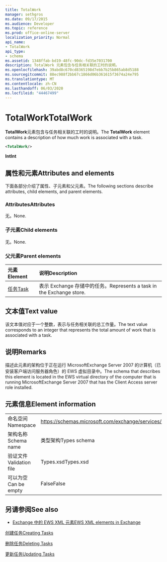 ```yaml
---
title: TotalWork
manager: sethgros
ms.date: 09/17/2015
ms.audience: Developer
ms.topic: reference
ms.prod: office-online-server
localization_priority: Normal
api_name:
- TotalWork
api_type:
- schema
ms.assetid: 1348ffab-bd19-48fc-90dc-fd35e7031700
description: TotalWork 元素包含与任务相关联的工时的说明。
ms.openlocfilehash: 39abd8c670cd8365198d7ebb7b25b865ab8d5188
ms.sourcegitcommit: 88ec988f2bb67c1866d06b361615f3674a24e795
ms.translationtype: MT
ms.contentlocale: zh-CN
ms.lasthandoff: 06/03/2020
ms.locfileid: "44467499"
---
```

# <a name="totalwork"></a><span data-ttu-id="dc6d5-103">TotalWork</span><span class="sxs-lookup"><span data-stu-id="dc6d5-103">TotalWork</span></span>

<span data-ttu-id="dc6d5-104">**TotalWork**元素包含与任务相关联的工时的说明。</span><span class="sxs-lookup"><span data-stu-id="dc6d5-104">The **TotalWork** element contains a description of how much work is associated with a task.</span></span> 
  
```xml
<TotalWork/>
```

 <span data-ttu-id="dc6d5-105">**Int**</span><span class="sxs-lookup"><span data-stu-id="dc6d5-105">**Int**</span></span>
## <a name="attributes-and-elements"></a><span data-ttu-id="dc6d5-106">属性和元素</span><span class="sxs-lookup"><span data-stu-id="dc6d5-106">Attributes and elements</span></span>

<span data-ttu-id="dc6d5-107">下面各部分介绍了属性、子元素和父元素。</span><span class="sxs-lookup"><span data-stu-id="dc6d5-107">The following sections describe attributes, child elements, and parent elements.</span></span>
  
### <a name="attributes"></a><span data-ttu-id="dc6d5-108">Attributes</span><span class="sxs-lookup"><span data-stu-id="dc6d5-108">Attributes</span></span>

<span data-ttu-id="dc6d5-109">无。</span><span class="sxs-lookup"><span data-stu-id="dc6d5-109">None.</span></span>
  
### <a name="child-elements"></a><span data-ttu-id="dc6d5-110">子元素</span><span class="sxs-lookup"><span data-stu-id="dc6d5-110">Child elements</span></span>

<span data-ttu-id="dc6d5-111">无。</span><span class="sxs-lookup"><span data-stu-id="dc6d5-111">None.</span></span>
  
### <a name="parent-elements"></a><span data-ttu-id="dc6d5-112">父元素</span><span class="sxs-lookup"><span data-stu-id="dc6d5-112">Parent elements</span></span>

|<span data-ttu-id="dc6d5-113">**元素**</span><span class="sxs-lookup"><span data-stu-id="dc6d5-113">**Element**</span></span>|<span data-ttu-id="dc6d5-114">**说明**</span><span class="sxs-lookup"><span data-stu-id="dc6d5-114">**Description**</span></span>|
|:-----|:-----|
|[<span data-ttu-id="dc6d5-115">任务</span><span class="sxs-lookup"><span data-stu-id="dc6d5-115">Task</span></span>](task.md) <br/> |<span data-ttu-id="dc6d5-116">表示 Exchange 存储中的任务。</span><span class="sxs-lookup"><span data-stu-id="dc6d5-116">Represents a task in the Exchange store.</span></span>  <br/> |
   
## <a name="text-value"></a><span data-ttu-id="dc6d5-117">文本值</span><span class="sxs-lookup"><span data-stu-id="dc6d5-117">Text value</span></span>

<span data-ttu-id="dc6d5-118">该文本值对应于一个整数，表示与任务相关联的总工作量。</span><span class="sxs-lookup"><span data-stu-id="dc6d5-118">The text value corresponds to an integer that represents the total amount of work that is associated with a task.</span></span>
  
## <a name="remarks"></a><span data-ttu-id="dc6d5-119">说明</span><span class="sxs-lookup"><span data-stu-id="dc6d5-119">Remarks</span></span>

<span data-ttu-id="dc6d5-120">描述此元素的架构位于正在运行 MicrosoftExchange Server 2007 的计算机（已安装客户端访问服务器角色）的 EWS 虚拟目录中。</span><span class="sxs-lookup"><span data-stu-id="dc6d5-120">The schema that describes this element is located in the EWS virtual directory of the computer that is running MicrosoftExchange Server 2007 that has the Client Access server role installed.</span></span>
  
## <a name="element-information"></a><span data-ttu-id="dc6d5-121">元素信息</span><span class="sxs-lookup"><span data-stu-id="dc6d5-121">Element information</span></span>

|||
|:-----|:-----|
|<span data-ttu-id="dc6d5-122">命名空间</span><span class="sxs-lookup"><span data-stu-id="dc6d5-122">Namespace</span></span>  <br/> |https://schemas.microsoft.com/exchange/services/2006/types  <br/> |
|<span data-ttu-id="dc6d5-123">架构名称</span><span class="sxs-lookup"><span data-stu-id="dc6d5-123">Schema name</span></span>  <br/> |<span data-ttu-id="dc6d5-124">类型架构</span><span class="sxs-lookup"><span data-stu-id="dc6d5-124">Types schema</span></span>  <br/> |
|<span data-ttu-id="dc6d5-125">验证文件</span><span class="sxs-lookup"><span data-stu-id="dc6d5-125">Validation file</span></span>  <br/> |<span data-ttu-id="dc6d5-126">Types.xsd</span><span class="sxs-lookup"><span data-stu-id="dc6d5-126">Types.xsd</span></span>  <br/> |
|<span data-ttu-id="dc6d5-127">可以为空</span><span class="sxs-lookup"><span data-stu-id="dc6d5-127">Can be empty</span></span>  <br/> |<span data-ttu-id="dc6d5-128">False</span><span class="sxs-lookup"><span data-stu-id="dc6d5-128">False</span></span>  <br/> |
   
## <a name="see-also"></a><span data-ttu-id="dc6d5-129">另请参阅</span><span class="sxs-lookup"><span data-stu-id="dc6d5-129">See also</span></span>



- [<span data-ttu-id="dc6d5-130">Exchange 中的 EWS XML 元素</span><span class="sxs-lookup"><span data-stu-id="dc6d5-130">EWS XML elements in Exchange</span></span>](ews-xml-elements-in-exchange.md)


[<span data-ttu-id="dc6d5-131">创建任务</span><span class="sxs-lookup"><span data-stu-id="dc6d5-131">Creating Tasks</span></span>](https://msdn.microsoft.com/library/0ef97334-e8a0-4f67-a23a-dd9e2bbad49f%28Office.15%29.aspx)
  
[<span data-ttu-id="dc6d5-132">删除任务</span><span class="sxs-lookup"><span data-stu-id="dc6d5-132">Deleting Tasks</span></span>](https://msdn.microsoft.com/library/a3d7e25f-8a35-4901-b1d9-d31f418ab340%28Office.15%29.aspx)
  
[<span data-ttu-id="dc6d5-133">更新任务</span><span class="sxs-lookup"><span data-stu-id="dc6d5-133">Updating Tasks</span></span>](https://msdn.microsoft.com/library/0a1bf360-d40c-4a99-929b-4c73a14394d5%28Office.15%29.aspx)

